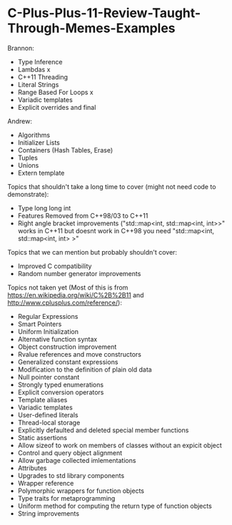 # C-Plus-Plus-11-Review-Taught-Through-Memes-Examples

Brannon:
 * Type Inference
 * Lambdas x
 * C++11 Threading 
 * Literal Strings
 * Range Based For Loops x
 * Variadic templates
 * Explicit overrides and final
 
Andrew:
 * Algorithms
 * Initializer Lists
 * Containers (Hash Tables, Erase)
 * Tuples
 * Unions
 * Extern template
 
Topics that shouldn't take a long time to cover (might not need code to demonstrate):
 * Type long long int
 * Features Removed from C++98/03 to C++11
 * Right angle bracket improvements ("std::map<int, std::map<int, int>>" works in C++11 but doesnt work in C++98 you need "std::map<int, std::map<int, int> >"
 
Topics that we can mention but probably shouldn't cover:
 * Improved C compatibility
 * Random number generator improvements
 
Topics not taken yet (Most of this is from https://en.wikipedia.org/wiki/C%2B%2B11 and http://www.cplusplus.com/reference/):
 * Regular Expressions
 * Smart Pointers
 * Uniform Initialization
 * Alternative function syntax
 * Object construction improvement
 * Rvalue references and move constructors
 * Generalized constant expressions
 * Modification to the definition of plain old data
 * Null pointer constant
 * Strongly typed enumerations
 * Explicit conversion operators
 * Template aliases
 * Variadic templates
 * User-defined literals
 * Thread-local storage
 * Explicitly defaulted and deleted special member functions
 * Static assertions
 * Allow sizeof to work on members of classes without an expicit object
 * Control and query object alignment
 * Allow garbage collected imlementations
 * Attributes
 * Upgrades to std library components
 * Wrapper reference
 * Polymorphic wrappers for function objects
 * Type traits for metaprogramming
 * Uniform method for computing the return type of function objects
 * String improvements

